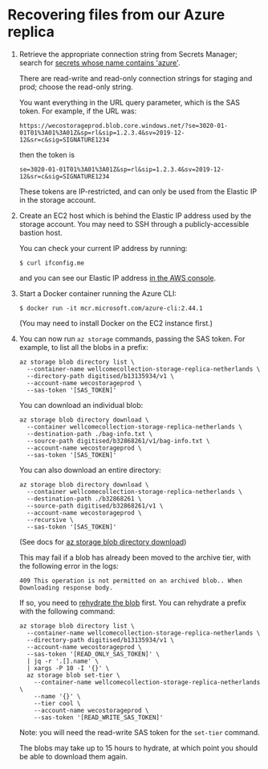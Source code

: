 # Recovering files from our Azure replica

1.  Retrieve the appropriate connection string from Secrets Manager; search for [secrets whose name contains 'azure'][secrets].

    There are read-write and read-only connection strings for staging and prod; choose the read-only string.

    You want everything in the URL query parameter, which is the SAS token.
    For example, if the URL was:

    ```
    https://wecostorageprod.blob.core.windows.net/?se=3020-01-01T01%3A01%3A01Z&sp=rl&sip=1.2.3.4&sv=2019-12-12&sr=c&sig=SIGNATURE1234
    ```

    then the token is

    ```
    se=3020-01-01T01%3A01%3A01Z&sp=rl&sip=1.2.3.4&sv=2019-12-12&sr=c&sig=SIGNATURE1234
    ```

    These tokens are IP-restricted, and can only be used from the Elastic IP in the storage account.

    [secrets]: https://eu-west-1.console.aws.amazon.com/secretsmanager/listsecrets?region=eu-west-1&search=all%3Dazure

2.  Create an EC2 host which is behind the Elastic IP address used by the storage account.
    You may need to SSH through a publicly-accessible bastion host.

    You can check your current IP address by running:

    ```console
    $ curl ifconfig.me
    ```

    and you can see our Elastic IP address [in the AWS console](https://eu-west-1.console.aws.amazon.com/ec2/home?region=eu-west-1#Addresses:).

3.  Start a Docker container running the Azure CLI:

    ```console
    $ docker run -it mcr.microsoft.com/azure-cli:2.44.1
    ```

    (You may need to install Docker on the EC2 instance first.)

4.  You can now run `az storage` commands, passing the SAS token.
    For example, to list all the blobs in a prefix:

    ```
    az storage blob directory list \
      --container-name wellcomecollection-storage-replica-netherlands \
      --directory-path digitised/b13135934/v1 \
      --account-name wecostorageprod \
      --sas-token '[SAS_TOKEN]'
    ```

    You can download an individual blob:

    ```
    az storage blob directory download \
      --container wellcomecollection-storage-replica-netherlands \
      --destination-path ./bag-info.txt \
      --source-path digitised/b32868261/v1/bag-info.txt \
      --account-name wecostorageprod \
      --sas-token '[SAS_TOKEN]'
    ```

    You can also download an entire directory:

    ```
    az storage blob directory download \
      --container wellcomecollection-storage-replica-netherlands \
      --destination-path ./b32868261 \
      --source-path digitised/b32868261/v1 \
      --account-name wecostorageprod \
      --recursive \
      --sas-token '[SAS_TOKEN]'
    ```

    (See docs for [az storage blob directory download](https://learn.microsoft.com/en-us/cli/azure/storage/blob/directory?view=azure-cli-latest#az-storage-blob-directory-download))

    This may fail if a blob has already been moved to the archive tier, with the following error in the logs:

    ```
    409 This operation is not permitted on an archived blob.. When Downloading response body.
    ```

    If so, you need to [rehydrate the blob](https://learn.microsoft.com/en-us/azure/storage/blobs/archive-rehydrate-to-online-tier?tabs=azure-cli) first.
    You can rehydrate a prefix with the following command:

    ```
    az storage blob directory list \
      --container-name wellcomecollection-storage-replica-netherlands \
      --directory-path digitised/b13135934/v1 \
      --account-name wecostorageprod \
      --sas-token '[READ_ONLY_SAS_TOKEN]' \
      | jq -r '.[].name' \
      | xargs -P 10 -I '{}' \
      az storage blob set-tier \
        --container-name wellcomecollection-storage-replica-netherlands \
        --name '{}' \
        --tier cool \
        --account-name wecostorageprod \
        --sas-token '[READ_WRITE_SAS_TOKEN]'
    ```

    Note: you will need the read-write SAS token for the `set-tier` command.

    The blobs may take up to 15 hours to hydrate, at which point you should be able to download them again.
